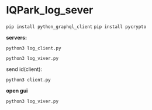 # IQPark_log_sever
```pip install python_graphql_client```
```pip install pycrypto```


**servers:**
```
python3 log_client.py
```
```
python3 log_viver.py
```

send id(client):

```
python3 client.py 
```
**open gui**

```
python3 log_viver.py 
```
